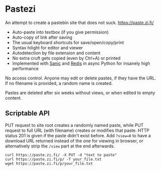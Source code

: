 # Pastezi

An attempt to create a pastebin site that does not suck. https://paste.zi.fi/

* Auto-paste into textbox (if you give permission)
* Auto-copy of link after saving
* The usual keyboard shortcuts for save/open/copy/print
* Syntax hilight for editor and viewer
* Autodetection by file extension and content
* No extra cruft gets copied (even by Ctrl+A) or printed
* Implemented with [Sanic](https://sanic.readthedocs.io/) and [Redis](https://redis.io/) in async Python for insanely high performance

No access control. Anyone may edit or delete pastes, if they have the URL. If no filename is provided, a random name is created.

Pastes are deleted after six weeks without views, or when edited to empty content.

## Scriptable API

PUT request to site root creates a randomly named paste, while PUT request to full URL (with filename) creates or modifies that paste. HTTP status 201 is given if the paste didn't exist before. Add `?view=0` to have a download URL returned instead of the one for viewing in browser, or alternatively strip the `/view` part at the end afterwards.

    curl https://paste.zi.fi/ -X PUT -d "text to paste"
    curl https://paste.zi.fi/p/ -T your_file.txt
    wget https://paste.zi.fi/p/your_file.txt
